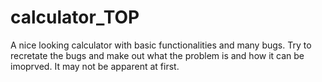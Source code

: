 # calculator_TOP
A nice looking calculator with basic functionalities and many bugs. Try to recretate the bugs and make out what the problem is and how it can be imoprved. It may not be apparent at first.
